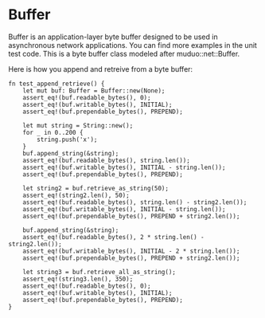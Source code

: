 # Buffer

Buffer is an application-layer byte buffer designed to be used in asynchronous network applications. You can find more examples in the unit test code. This is a byte buffer class modeled after muduo::net::Buffer.

Here is how you append and retreive from a byte buffer:

    fn test_append_retrieve() {
        let mut buf: Buffer = Buffer::new(None);
        assert_eq!(buf.readable_bytes(), 0);
        assert_eq!(buf.writable_bytes(), INITIAL);
        assert_eq!(buf.prependable_bytes(), PREPEND);
		
        let mut string = String::new();
        for _ in 0..200 {
            string.push('x');
        }
        buf.append_string(&string);
        assert_eq!(buf.readable_bytes(), string.len());
        assert_eq!(buf.writable_bytes(), INITIAL - string.len());
        assert_eq!(buf.prependable_bytes(), PREPEND);

        let string2 = buf.retrieve_as_string(50);
        assert_eq!(string2.len(), 50);
        assert_eq!(buf.readable_bytes(), string.len() - string2.len());
        assert_eq!(buf.writable_bytes(), INITIAL - string.len());
        assert_eq!(buf.prependable_bytes(), PREPEND + string2.len());
	
        buf.append_string(&string);
        assert_eq!(buf.readable_bytes(), 2 * string.len() - string2.len());
        assert_eq!(buf.writable_bytes(), INITIAL - 2 * string.len());
        assert_eq!(buf.prependable_bytes(), PREPEND + string2.len());
	
        let string3 = buf.retrieve_all_as_string();
        assert_eq!(string3.len(), 350);
        assert_eq!(buf.readable_bytes(), 0);
        assert_eq!(buf.writable_bytes(), INITIAL);
        assert_eq!(buf.prependable_bytes(), PREPEND);
    }

